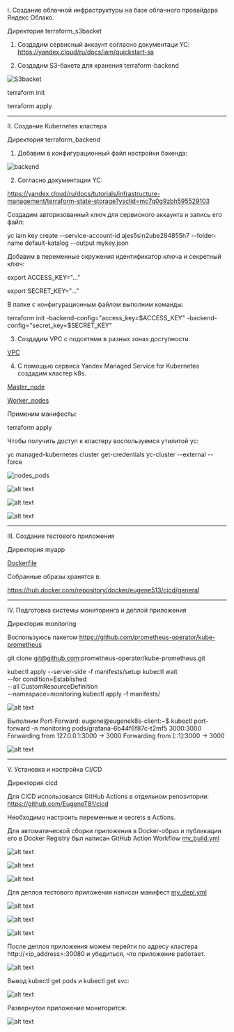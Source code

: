 I. Создание облачной инфраструктуры на базе облачного провайдера Яндекс Облако.


Директория terraform_s3backet

1. Создадим сервисный аккаунт согласно документаци YC:
https://yandex.cloud/ru/docs/iam/quickstart-sa

2. Создадим S3-бакета для хранения terraform-backend

![S3backet](screen/S3.png)

terraform init

terraform apply


-----------------------------------------------------------------------------
II. Создание Kubernetes кластера

Директория terraform_backend

1. Добавим в конфигурационный файл настройки бэкенда:

![backend](screen/backend.png)


2. Согласно документации YC:

https://yandex.cloud/ru/docs/tutorials/infrastructure-management/terraform-state-storage?ysclid=mc7q0g9zbh595529103

Создадим авторизованный ключ для сервисного аккаунта и запись его файл:

yc iam key create --service-account-id ajes5sin2ube284855h7 --folder-name default-katalog --output mykey.json


  
Добавим в переменные окружения идентификатор ключа и секретный ключ:

export ACCESS_KEY="..."

export SECRET_KEY="..."


В папке с конфигурационным файлом выполним команды:

terraform init -backend-config="access_key=$ACCESS_KEY" -backend-config="secret_key=$SECRET_KEY"

3. Создадим VPC с подсетями в разных зонах доступности.

[VPC](terraform_backend/network.tf)

4. С помощью сервиса Yandex Managed Service for Kubernetes создадим кластер k8s.

[Master_node](terraform_backend/master.tf)

[Worker_nodes](terraform_backend/workers.tf)


Применим манифесты:

terraform apply

Чтобы получить доступ к кластеру воспользуемся утилитой yc:

yc managed-kubernetes cluster get-credentials yc-cluster --external --force


![nodes_pods](screen/nodes_pods.png)

![alt text](screen/yc_master1.png)

![alt text](screen/yc_workers.png)

![alt text](screen/yc_backend.png)

-----------------------------------------------------------------------------

III. Создание тестового приложения

Директория myapp

[Dockerfile](myapp/Dockerfile)

Собранные образы хранятся в:

https://hub.docker.com/repository/docker/eugene513/cicd/general

-----------------------------------------------------------------------------
IV. Подготовка cистемы мониторинга и деплой приложения

Директория monitoring

Воспользуюсь пакетом https://github.com/prometheus-operator/kube-prometheus

git clone git@github.com:prometheus-operator/kube-prometheus.git


kubectl apply --server-side -f manifests/setup
kubectl wait \
    --for condition=Established \
    --all CustomResourceDefinition \
    --namespace=monitoring
kubectl apply -f manifests/


![alt text](screen/ns_monitoring.png)


Выполним Port-Forward:
eugene@eugenek8s-client:~$ kubectl port-forward -n monitoring pods/grafana-6b44f6f87c-t2mf5 3000:3000
Forwarding from 127.0.0.1:3000 -> 3000
Forwarding from [::1]:3000 -> 3000


![alt text](screen/grafana.png)

-----------------------------------------------------------------------------
V. Установка и настройка CI/CD

Директория cicd

Для CICD использовался GitHub Actions в отдельном репозитории:
https://github.com/EugeneT81/cicd

Необходимо настроить переменные и secrets в Actions.

Для автоматической сборки приложения в Docker-образ и публикации его в Docker Registry был написан GitHub Action Workflow [my_build.yml](cicd/.github/workflows/my_build.yml)


![alt text](screen/push.png)

![alt text](screen/github_build.png)

![alt text](screen/docker_build.png)


Для деплоя тестового приложения написан манифест [my_depl.yml](cicd/.github/workflows/my_depl.yml)


![alt text](screen/tag.png)

![alt text](screen/github_deploy.png)

![alt text](screen/docker_deploy.png)


После деплоя приложения можем перейти по адресу кластера http://<ip_address>:30080 и убедиться, что приложение работает.


![alt text](screen/site.png)

Вывод kubectl get pods и kubectl get svc:

![alt text](screen/kubectl_pod_svc.png)


Развернутое приложение мониторится:

![alt text](screen/pod_monitoring.png)


